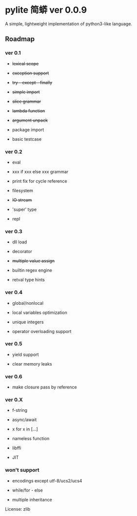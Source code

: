 
# pylite 简蟒 ver 0.0.9

A simple, lightweight implementation of python3-like language.

## Roadmap

### ver 0.1

* ~~lexical scope~~

* ~~exception support~~

* ~~try - except - finally~~

* ~~simple import~~

* ~~slice grammar~~

* ~~lambda function~~

* ~~argument unpack~~

* package import

* basic testcase


### ver 0.2

* eval

* xxx if xxx else xxx grammar

* print fix for cycle reference

* filesystem

* ~~IO stream~~

* 'super' type

* repl


### ver 0.3

* dll load

* decorator

* ~~multiple value assign~~

* builtin regex engine

* retval type hints


### ver 0.4

* global/nonlocal

* local variables optimization

* unique integers

* operator overloading support


### ver 0.5

* yield support

* clear memory leaks


### ver 0.6

* make closure pass by reference


### ver 0.X

* f-string

* async/await

* x for x in [...]

* nameless function

* libffi

* JIT



### won't support

* encodings except utf-8/ucs2/ucs4

* while/for - else 

* multiple inheritance


License: zlib
